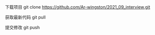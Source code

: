 下载项目
git clone https://github.com/Ar-wingston/2021_09_interview.git

获取最新代码
git pull

提交修改
git push
